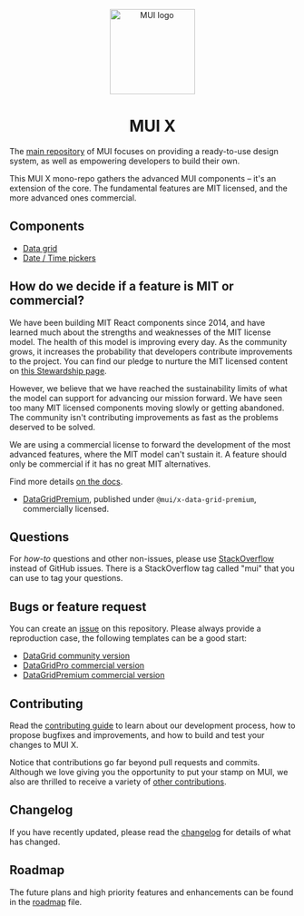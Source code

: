<!-- markdownlint-disable-next-line -->
<p align="center">
  <a href="https://mui.com/" rel="noopener" target="_blank"><img width="150" src="https://mui.com/static/logo.svg" alt="MUI logo"></a>
</p>

<h1 align="center">MUI X</h1>

The [main repository](https://github.com/mui/material-ui) of MUI focuses on providing a ready-to-use design system, as well as empowering developers to build their own.

This MUI X mono-repo gathers the advanced MUI components – it's an extension of the core.
The fundamental features are MIT licensed, and the more advanced ones commercial.

## Components

- [Data grid](https://mui.com/x/react-data-grid/)
- [Date / Time pickers](https://mui.com/x/react-date-pickers/getting-started/)

## How do we decide if a feature is MIT or commercial?

We have been building MIT React components since 2014,
and have learned much about the strengths and weaknesses of the MIT license model.
The health of this model is improving every day.
As the community grows, it increases the probability that developers contribute improvements to the project.
You can find our pledge to nurture the MIT licensed content on [this Stewardship page](https://mui-org.notion.site/Stewardship-542a2226043d4f4a96dfb429d16cf5bd).

However, we believe that we have reached the sustainability limits of what the model can support for advancing our mission forward.
We have seen too many MIT licensed components moving slowly or getting abandoned.
The community isn't contributing improvements as fast as the problems deserved to be solved.

We are using a commercial license to forward the development of the most advanced features, where the MIT model can't sustain it.
A feature should only be commercial if it has no great MIT alternatives.

Find more details [on the docs](https://mui.com/x/advanced-components/#licenses).

- [DataGridPremium](https://mui.com/components/data-grid/#commercial-version), published under `@mui/x-data-grid-premium`, commercially licensed.

## Questions

For _how-to_ questions and other non-issues,
please use [StackOverflow](https://stackoverflow.com/questions/tagged/mui) instead of GitHub issues.
There is a StackOverflow tag called "mui" that you can use to tag your questions.

## Bugs or feature request

You can create an [issue](https://github.com/mui/mui-x/issues) on this repository.
Please always provide a reproduction case, the following templates can be a good start:

- [DataGrid community version](https://codesandbox.io/s/datagrid-v5-quick-start-54iz1)
- [DataGridPro commercial version](https://codesandbox.io/s/datagridpro-v5-quick-start-5pjhc)
- [DataGridPremium commercial version](https://codesandbox.io/s/datagridpremium-v5-quick-start-h2ztp2)

## Contributing

Read the [contributing guide](/CONTRIBUTING.md) to learn about our development process, how to propose bugfixes and improvements, and how to build and test your changes to MUI X.

Notice that contributions go far beyond pull requests and commits.
Although we love giving you the opportunity to put your stamp on MUI, we also are thrilled to receive a variety of [other contributions](https://mui.com/getting-started/faq/#material-ui-is-awesome-how-can-i-support-the-project).

## Changelog

If you have recently updated, please read the [changelog](https://github.com/mui/mui-x/releases) for details of what has changed.

## Roadmap

The future plans and high priority features and enhancements can be found in the [roadmap](https://mui.com/discover-more/roadmap/) file.
